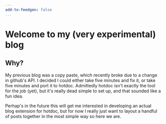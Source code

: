 ```yaml
---
add-to-feedgen: false
...
```


# Welcome to my (very experimental) blog

## Why?

My previous blog was a copy paste, which recently broke due to a change in github's API.
I decided I could either take five minutes and fix it, or take five minutes and port it to hotdoc.
Admittedly hotdoc isn't exactly the tool for the job (yet), but it's really dead simple to set up,
and that sounded like a fun idea.

Perhap's in the future this will get me interested in developing an actual blog extension for hotdoc,
but for now I really just want to layout a handful of posts together in the most simple way so
here we are.
